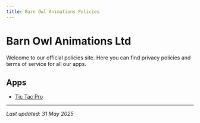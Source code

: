 ```yaml
---
title: Barn Owl Animations Policies
---
```


# Barn Owl Animations Ltd

Welcome to our official policies site. Here you can find privacy policies and terms of service for all our apps.

## Apps

- [Tic Tac Pro](tic-tac-pro/privacy.md)
<!-- - [Another App](another-app/privacy.md) -->

---

*Last updated: 31 May 2025*